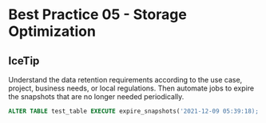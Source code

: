 #  Best Practice 05 - Storage Optimization

## IceTip
Understand the data retention requirements according to the use case, project, business needs, or local regulations. Then automate jobs to expire the snapshots that are no longer needed periodically.

```sql
ALTER TABLE test_table EXECUTE expire_snapshots('2021-12-09 05:39:18);
```

